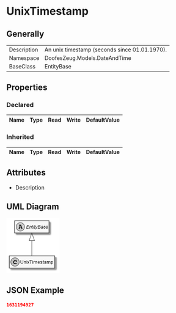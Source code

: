 ﻿# UnixTimestamp

## Generally

|||
|:-|:-|
|Description|An unix timestamp (seconds since 01.01.1970).|
|Namespace|DoofesZeug.Models.DateAndTime|
|BaseClass|EntityBase|

## Properties

### Declared

|Name|Type|Read|Write|DefaultValue|
|:---|:---|:--:|:---:|:-----------|

### Inherited

|Name|Type|Read|Write|DefaultValue|
|:---|:---|:--:|:---:|:-----------|

## Attributes

- Description

## UML Diagram

![UnixTimestamp.png](./UnixTimestamp.png "UnixTimestamp")

## JSON Example

```json
1631194927
```

